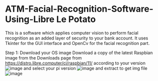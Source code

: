 # ATM-Facial-Recognition-Software-Using-Libre Le Potato
This is a software which applies computer vision to perform facial recognition as an added layer of security to your bank account. It uses Tkinter for the GUI interface and OpenCv for the facial recognition part.

Step 1: Download your OS image
Download a copy of the latest Raspbian image from the Downloads page from https://distro.libre.computer/ci/raspbian/11/ according to your version
![image](https://github.com/gani-radiant/ATM-Security/assets/91460621/9582b830-d151-4c44-86b4-9e26d0e1a4e4)
and select your pi version
![image](https://github.com/gani-radiant/ATM-Security/assets/91460621/35db3dd0-2731-4eeb-a0a0-d21e40302d89)
and extract to get img file
![image](https://github.com/gani-radiant/ATM-Security/assets/91460621/2cb29dba-df17-434b-8116-9ebaa3500342)


